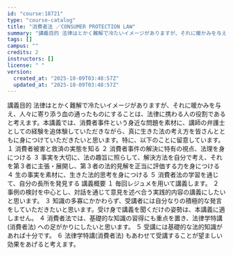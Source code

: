 ```yaml
---
id: "course:18721"
type: "course-catalog"
title: "消費者法 ／CONSUMER PROTECTION LAW"
summary: "講義目的 法律はとかく難解で冷たいイメージがありますが、それに暖かみを与え、人々に寄り添う血の通ったものにすることは、法律に携わる人の役割であると考えます。本講義では、消費者事件という身近な問題を素材に、講師の弁護士としての経験を追体験して…"
tags: []
campus: ""
credits: 2
instructors: []
license: " "
version:
  created_at: "2025-10-09T03:48:57Z"
  updated_at: "2025-10-09T03:48:57Z"
---
```


講義目的 法律はとかく難解で冷たいイメージがありますが、それに暖かみを与え、人々に寄り添う血の通ったものにすることは、法律に携わる人の役割であると考えます。本講義では、消費者事件という身近な問題を素材に、講師の弁護士としての経験を追体験していただきながら、真に生きた法の考え方を皆さんとともに身につけていただきたいと思います。特に、以下のことに留意しています。 １ 消費者被害と救済の実態を知る ２ 消費者事件の解決に特有の視点、法理を身につける ３ 事実を大切に、法の趣旨に照らして、解決方法を自分で考え、それを第３者に主張・展開し、第３者の法的見解を正当に評価する力を身につける ４ 生の事実を素材に、生きた法的思考を身につける ５ 消費者法の学習を通じて、自分の長所を発見する 講義概要 １ 毎回レジュメを用いて講義します。 ２ 事例の検討を中心とし、対話を通じて意見を述べ合う実践的内容の講義にしたいと思います。 ３ 知識の多寡にかかわらず、受講者には自分なりの積極的な発言をしていただきたいと思います。受け身で講義を聞くだけの姿勢は、本講義に適しません。 ４ 消費者法では、基礎的な知識の習得にも重点を置き、法律学特講(消費者法) への足がかりにしたいと思います。 ５ 受講には基礎的な法的知識があれば十分です。 ６ 法律学特講(消費者法) もあわせて受講することが望ましい効果をあげると考えます。
